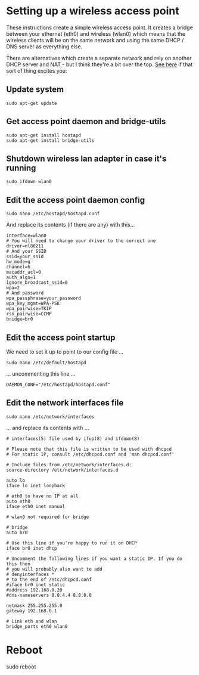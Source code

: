 # Setting up a wireless access point
These instructions create a simple wireless access point. It creates a bridge between
your ethernet (eth0) and wireless (wlan0) which means that the wireless clients will
be on the same network and using the same DHCP / DNS server as everything else.

There are alternatives which create a separate network and rely on another DHCP server
and NAT - but I think they're a bit over the top.
[See here](https://learn.adafruit.com/setting-up-a-raspberry-pi-as-a-wifi-access-point/)
if that sort of thing excites you: 

## Update system
```
sudo apt-get update
```
## Get access point daemon and bridge-utils
```
sudo apt-get install hostapd
sudo apt-get install bridge-utils
```
## Shutdown wireless lan adapter in case it's running
```
sudo ifdown wlan0
```
## Edit the access point daemon config
```
sudo nano /etc/hostapd/hostapd.conf
```
And replace its contents (if there are any) with this...
```
interface=wlan0
# You will need to change your driver to the correct one
driver=nl80211
# And your SSID
ssid=your_ssid
hw_mode=g
channel=6
macaddr_acl=0
auth_algs=1
ignore_broadcast_ssid=0
wpa=2
# And password
wpa_passphrase=your_password
wpa_key_mgmt=WPA-PSK
wpa_pairwise=TKIP
rsn_pairwise=CCMP
bridge=br0
```

## Edit the access point startup
We need to set it up to point to our config file ...
```
sudo nano /etc/default/hostapd
```
... uncommenting this line ...
```
DAEMON_CONF="/etc/hostapd/hostapd.conf"
```
## Edit the network interfaces file
```
sudo nano /etc/network/interfaces
```
... and replace its contents with ...
```
# interfaces(5) file used by ifup(8) and ifdown(8)

# Please note that this file is written to be used with dhcpcd
# For static IP, consult /etc/dhcpcd.conf and 'man dhcpcd.conf'

# Include files from /etc/network/interfaces.d:
source-directory /etc/network/interfaces.d

auto lo
iface lo inet loopback

# eth0 to have no IP at all
auto eth0
iface eth0 inet manual

# wlan0 not required for bridge

# bridge
auto br0

# Use this line if you're happy to run it on DHCP
iface br0 inet dhcp

# Uncomment the following lines if you want a static IP. If you do this then
# you will probably also want to add
# denyinterfaces *
# to the end of /etc/dhcpcd.conf
#iface br0 inet static
#address 192.168.0.20
#dns-nameservers 8.8.4.4 8.8.8.8

netmask 255.255.255.0
gateway 192.168.0.1

# Link eth and wlan
bridge_ports eth0 wlan0
```
## 

# Reboot
sudo reboot
